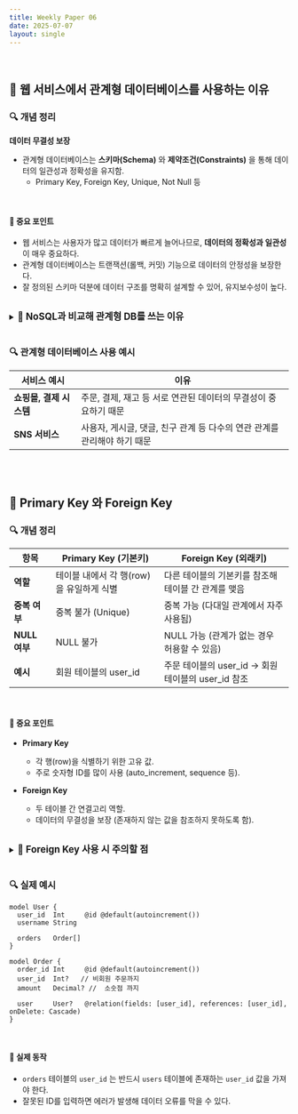 ```yaml
---
title: Weekly Paper 06
date: 2025-07-07
layout: single
---
```


<br>

## 📌 웹 서비스에서 관계형 데이터베이스를 사용하는 이유

### 🔍 개념 정리

**데이터 무결성 보장**  

* 관계형 데이터베이스는 **스키마(Schema)** 와 **제약조건(Constraints)** 을 통해 데이터의 일관성과 정확성을 유지함.<br>
  * Primary Key, Foreign Key, Unique, Not Null 등 

<br>

#### 📍 중요 포인트
* 웹 서비스는 사용자가 많고 데이터가 빠르게 늘어나므로, **데이터의 정확성과 일관성** 이 매우 중요하다.
* 관계형 데이터베이스는 트랜잭션(롤백, 커밋) 기능으로 데이터의 안정성을 보장한다.
* 잘 정의된 스키마 덕분에 데이터 구조를 명확히 설계할 수 있어, 유지보수성이 높다.

<br>

<details> <summary><strong style="font-size: 1.2em;">🔸 NoSQL과 비교해 관계형 DB를 쓰는 이유</strong></summary> 
<div style="background: #f0f0f0; padding: 1em;" markdown="1">

<br>

**관계형 DB는 특히 데이터 간의 관계가 중요한 서비스에 강력하다.**

**1. 데이터 정합성 (Integrity) 유지**
  * 관계형 DB는 **제약조건** 으로 잘못된 데이터를 방지할 수 있다.
    * 잘못된 외래키 입력, 중복된 키 방지 등

**2. 복잡한 쿼리 처리**
  * SQL을 이용해 조인(Join), 그룹핑(Group By) 등 복잡한 데이터를 한 번에 처리할 수 있다.

**3. ACID 보장**
  * 원자성(Atomicity), 일관성(Consistency), 고립성(Isolation), 지속성(Durability)을 만족시켜 금융, 결제 시스템처럼 정확성이 중요한 서비스에 적합하다.

<br>
 
| 항목                    | 설명                                                   |
| --------------------- | ---------------------------------------------------- |
| **Atomicity (원자성)**   | 트랜잭션은 반드시 **모두 성공하거나, 전부 실패** 해야 함. <br> → 중간 상태는 없음 |
| **Consistency (일관성)** | 트랜잭션 수행 전과 후에 데이터가 항상 **일관된 규칙** 을 지켜야 함.            |
| **Isolation (고립성)**   | 여러 트랜잭션이 동시에 수행돼도 **서로 간섭하지 않도록** 보호해야 함.            |
| **Durability (지속성)**  | 트랜잭션이 커밋되면, 그 결과는 **절대 사라지지 않고 보존** 되어야 함.           |

---

</div> 
</details> 

<br>

### 🔍 관계형 데이터베이스 사용 예시

| 서비스 예시             | 이유                                        |
| -------------------- | ----------------------------------------- |
| **쇼핑몰, 결제 시스템** | 주문, 결제, 재고 등 서로 연관된 데이터의 무결성이 중요하기 때문 |
| **SNS 서비스**       | 사용자, 게시글, 댓글, 친구 관계 등 다수의 연관 관계를 관리해야 하기 때문 |


<br><br>

## 📌 Primary Key 와 Foreign Key

### 🔍 개념 정리

| 항목              | Primary Key (기본키)                           | Foreign Key (외래키)                      |
| --------------- | ----------------------------------------- | ----------------------------------- |
| **역할**          | 테이블 내에서 각 행(row)을 유일하게 식별             | 다른 테이블의 기본키를 참조해 테이블 간 관계를 맺음 |
| **중복 여부**       | 중복 불가 (Unique)                            | 중복 가능 (다대일 관계에서 자주 사용됨)      |
| **NULL 여부**     | NULL 불가                                    | NULL 가능 (관계가 없는 경우 허용할 수 있음) |
| **예시**          | 회원 테이블의 user_id                          | 주문 테이블의 user_id → 회원 테이블의 user_id 참조 |

<br>

#### 📍 중요 포인트
* **Primary Key**
  * 각 행(row)을 식별하기 위한 고유 값.
  * 주로 숫자형 ID를 많이 사용 (auto_increment, sequence 등).

* **Foreign Key**
  * 두 테이블 간 연결고리 역할.
  * 데이터의 무결성을 보장 (존재하지 않는 값을 참조하지 못하도록 함).

<br>

<details> <summary><strong style="font-size: 1.2em;">🔸 Foreign Key 사용 시 주의할 점</strong></summary> 
<div style="background: #f0f0f0; padding: 1em;" markdown="1">

<br>

**Foreign Key는 데이터 정합성을 지키기 위해 반드시 고려해야 한다.**

**1. 참조 무결성 (Referential Integrity)**
  * 외래키가 참조하는 값은 반드시 상대 테이블의 Primary Key 에 존재해야 한다.
  * 예) 삭제된 회원 ID를 주문 테이블에서 계속 참조하면 안됨.

**2. 삭제/수정 시 Cascade 설정**
  * 참조 대상이 삭제되거나 수정될 때 외래키가 어떻게 반응할지 설정해야 한다.
    * ON DELETE CASCADE → 부모 데이터 삭제 시, 자식 데이터도 삭제
    * ON UPDATE CASCADE → 부모 키 변경 시, 자식 키도 자동 변경 등등

</div> 
</details> 

<br>

### 🔍 실제 예시

```prisma
model User {
  user_id  Int     @id @default(autoincrement())
  username String

  orders   Order[]
}

model Order {
  order_id Int     @id @default(autoincrement())
  user_id  Int?   // 비회원 주문까지
  amount   Decimal? //  소숫점 까지

  user     User?   @relation(fields: [user_id], references: [user_id], onDelete: Cascade)
}
```

<br>

#### 📍 실제 동작
* `orders` 테이블의 `user_id` 는 반드시 `users` 테이블에 존재하는 `user_id` 값을 가져야 한다.
* 잘못된 ID를 입력하면 에러가 발생해 데이터 오류를 막을 수 있다.
